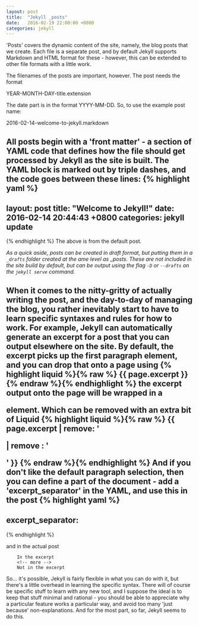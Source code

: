 ```yaml
---
layout: post
title:  "Jekyll _posts"
date:   2016-02-19 22:00:00 +0800
categories: jekyll
---
```

'Posts' covers the dynamic content of the site, namely, the blog posts that we create. Each file is a separate post, and by default Jekyll supports Markdown and HTML format for these - however, this can be extended to other file formats with a little work.

The filenames of the posts are important, however. The post needs the format

YEAR-MONTH-DAY-title.extension

The date part is in the format YYYY-MM-DD. So, to use the example post name:

2016-02-14-welcome-to-jekyll.markdown

All posts begin with a 'front matter' - a section of YAML code that defines how the file should get processed by Jekyll as the site is built. The YAML block is marked out by triple dashes, and the code goes between these lines:
{% highlight yaml %}
---
layout: post
title:  "Welcome to Jekyll!"
date:   2016-02-14 20:44:43 +0800
categories: jekyll update
---
{% endhighlight %}
The above is from the default post.

*As a quick aside, posts can be created in draft format, but putting them in a `_drafts` folder created at the ame level as _posts. These are not included in the site build by default, but can be output using the flag `-D` or `--drafts` on the `jekyll serve` command.* 

When it comes to the nitty-gritty of actually writing the post, and the day-to-day of managing the blog, you rather inevitably start to have to learn specific syntaxes and rules for how to work. For example, Jekyll can automatically generate an excerpt for a post that you can output elsewhere on the site. By default, the excerpt picks up the first paragraph element, and you can drop that onto a page using
{% highlight liquid %}{% raw %}
{{ page.excerpt }}
{% endraw %}{% endhighlight %}
the excerpt output onto the page will be wrapped in a <p> element. Which can be removed with an extra bit of Liquid
{% highlight liquid %}{% raw %}
{{ page.excerpt | remove: '<p> | remove : '</p>' }}
{% endraw %}{% endhighlight %}
And if you don't like the default paragraph selection, then you can define a part of the document - add a 'excerpt_separator' in the YAML, and use this in the post
{% highlight yaml %}
---
excerpt_separator: <!--more-->
---
{% endhighlight %}

and in the actual post  
```
    In the excerpt      
    <!-- more -->  
    Not in the excerpt
```  
So... it's possible, Jekyll is fairly flexible in what you can do with it, but there's a little overhead in learning the specific syntax. There will of course be specific stuff to learn with any new tool, and I suppose the ideal is to keep that stuff minimal and rational - you should be able to appreciate why a particular feature works a particular way, and avoid too many 'just because' non-explanations. And for the most part, so far, Jekyll seems to do this.
